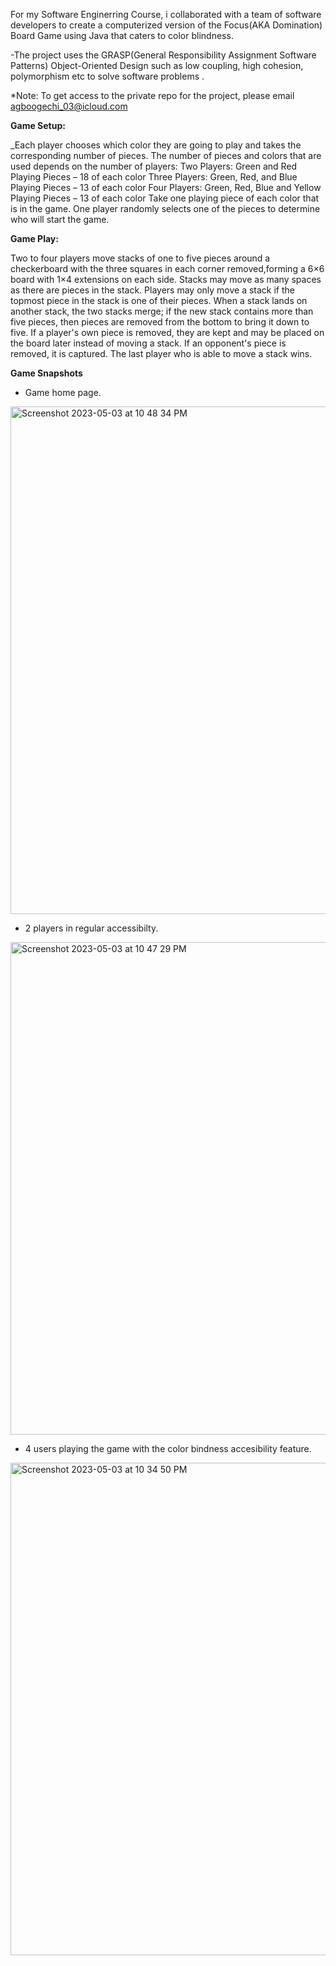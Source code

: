 For my Software Enginerring Course, i collaborated with a team of software developers to create a computerized version of the Focus(AKA Domination) Board Game using Java that caters to color blindness.

-The project uses the GRASP(General Responsibility Assignment Software Patterns) Object-Oriented Design such as low coupling, high cohesion, polymorphism etc to solve software problems .

*Note: To get access to the private repo for the project, please email agboogechi_03@icloud.com

**Game Setup:**

_Each player chooses which color they are going to play and takes the corresponding number of pieces. The number of pieces and colors that are used depends on the number of players:
Two Players: Green and Red Playing Pieces – 18 of each color
Three Players: Green, Red, and Blue Playing Pieces – 13 of each color
Four Players: Green, Red, Blue and Yellow Playing Pieces – 13 of each color
Take one playing piece of each color that is in the game. One player randomly selects one of the pieces to determine who will start the game.

**Game Play:**

Two to four players move stacks of one to five pieces around a checkerboard with the three squares in each corner removed,forming a 6×6 board with 1×4 extensions on each side. 
Stacks may move as many spaces as there are pieces in the stack. Players may only move a stack if the topmost piece in the stack is one of their pieces. 
When a stack lands on another stack, the two stacks merge; if the new stack contains more than five pieces, then pieces are removed from the bottom to bring it down to five. 
If a player's own piece is removed, they are kept and may be placed on the board later instead of moving a stack. If an opponent's piece is removed, it is captured. 
The last player who is able to move a stack wins.

**Game Snapshots**
- Game home page.
<img width="812" alt="Screenshot 2023-05-03 at 10 48 34 PM" src="https://user-images.githubusercontent.com/71353591/236090326-bccb4214-c546-48af-9b9e-4e98174afaf6.png">

- 2 players in regular accessibilty.
<img width="788" alt="Screenshot 2023-05-03 at 10 47 29 PM" src="https://user-images.githubusercontent.com/71353591/236090380-c5b65314-88b2-4a53-b096-59506a522722.png">

- 4 users playing the game with the color bindness accesibility feature.
<img width="788" alt="Screenshot 2023-05-03 at 10 34 50 PM" src="https://user-images.githubusercontent.com/71353591/236090396-883b5cb4-52e2-47c3-a4cd-4c59f5cb9779.png">


